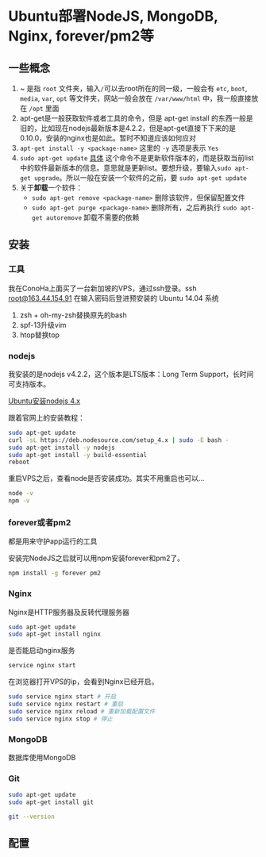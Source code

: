 # Ubuntu部署NodeJS, MongoDB, Nginx, forever/pm2等
## 一些概念
1. ~ 是指 `root` 文件夹，输入`/`可以去root所在的同一级，一般会有 `etc`, `boot`, `media`, `var`, `opt` 等文件夹，网站一般会放在 `/var/www/html` 中，我一般直接放在 `/opt` 里面
2. apt-get是一般获取软件或者工具的命令，但是 apt-get install 的东西一般是旧的，比如现在nodejs最新版本是4.2.2，但是apt-get直接下下来的是0.10.0，安装的nginx也是如此。暂时不知道应该如何应对
3. `apt-get install -y <package-name>` 这里的 `-y` 选项是表示 `Yes`
4. `sudo apt-get update` [具体](http://askubuntu.com/questions/222348/what-does-sudo-apt-get-update-do) 这个命令不是更新软件版本的，而是获取当前list中的软件最新版本的信息。意思就是更新list。要想升级，要输入`sudo apt-get upgrade`。所以一般在安装一个软件的之前，要 `sudo apt-get update`
5. 关于**卸载**一个软件：
   - `sudo apt-get remove <package-name>` 删除该软件，但保留配置文件
   - `sudo apt-get purge <package-name>` 删除所有，之后再执行 `sudo apt-get autoremove` 卸载不需要的依赖

## 安装
### 工具
我在ConoHa上面买了一台新加坡的VPS，通过ssh登录。ssh root@163.44.154.91 在输入密码后登进预安装的 Ubuntu 14.04 系统

1. zsh + oh-my-zsh替换原先的bash
2. spf-13升级vim
3. htop替换top

### nodejs
我安装的是nodejs v4.2.2，这个版本是LTS版本：Long Term Support，长时间可支持版本。

[Ubuntu安装nodejs 4.x](https://nodejs.org/en/download/package-manager/#debian-and-ubuntu-based-linux-distributions)

跟着官网上的安装教程：

```bash
sudo apt-get update
curl -sL https://deb.nodesource.com/setup_4.x | sudo -E bash -
sudo apt-get install -y nodejs
sudo apt-get install -y build-essential
reboot
```
重启VPS之后，查看node是否安装成功。其实不用重启也可以...

```bash
node -v
npm -v
```
### forever或者pm2
都是用来守护app运行的工具

安装完NodeJS之后就可以用npm安装forever和pm2了。

```bash
npm install -g forever pm2
```

### Nginx
Nginx是HTTP服务器及反转代理服务器

```bash
sudo apt-get update
sudo apt-get install nginx
```

是否能启动nginx服务

```bash
service nginx start
```

在浏览器打开VPS的ip，会看到Nginx已经开启。

```bash
sudo service nginx start # 开启
sudo service nginx restart # 重启
sudo service nginx reload # 重新加载配置文件
sudo service nginx stop # 停止
```

### MongoDB
数据库使用MongoDB

### Git
```bash
sudo apt-get update
sudo apt-get install git
```

```bash
git --version
```
## 配置